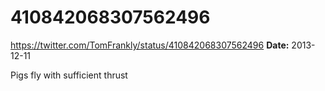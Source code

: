 # 410842068307562496
https://twitter.com/TomFrankly/status/410842068307562496
**Date:** 2013-12-11

Pigs fly with sufficient thrust
